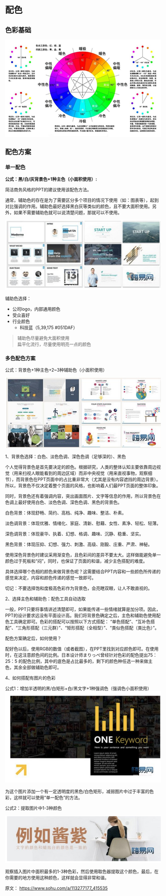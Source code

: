 # 配色

## 色彩基础

![](./assets/2020-03-20-17-42-50.png)


## 配色方案


### 单一配色

**公式：黑/白/灰背景色+1种主色（小面积使用）:**

简洁商务风格的PPT的建议使用该配色方法。

通常，辅助色的存在是为了需要区分多个项目的情况下使用（如：图表等），起到对比强调的作用。辅助色最好选择黑白灰等类似的颜色，且不要大面积使用。另外，如果不需要辅助色就可以说清楚问题，那就可以不使用。

![](./assets/2020-03-21-21-40-45.png)

辅助色选择：  
* 公司logo，内部通用颜色
* 受众喜好
* 行业颜色
  * 科技蓝（5,39,175   #051DAF）

> 辅助色尽量避免大面积使用  
> 扁平化流行，尽量使用明亮一点的颜色  


### 多色配色方案


公式：背景色+1种主色+2~3种辅助色（小面积使用）

![](./assets/2020-03-21-21-40-23.png)

1、背景色选择：白色、淡色色调、深色色调（足够深的）、黑色

个人觉得背景色是首先要决定的颜色。根据研究，人类的整体认知主要依靠周边视觉（用来扫视人眼能看到的周边区域）而非中央视觉（用来直视事物，观察细节），而背景色在PPT页面中的占比重非常大（尤其是没有内容遮挡的周边背景）。所以，背景色不仅决定着整个页面的风格，也影响着人们最PPT页面的整体印象。

同时，背景色还有着强调内容，突出画面图片、文字等信息的作用，所以背景色在色调上最好使用白色、淡色色调、深色色调、黑色的背景色。

白色背景：体现舒畅、简约、高档、纯净、趣味、整洁、朴素。

淡色调背景：体现优雅、情绪化、家庭、清新、慰藉、女性、素净、轻松、轻薄。

深色调背景：体现豪华、执着、幻想、格调、趣味、沉静、稳重、坚实。

黑色背景：体现压抑、幻想、强力、刺激、高级、刚毅、庄重、严肃、神秘。

使用深色背景色时建议采用渐变色，且色彩间的差异不要太大。这样做能避免单一颜色过于死板和“闷”，同时，也保证了页面的和谐，减少主色搭配的难度。

具体选择哪个色相的颜色来做背景色呢？这需要结合PPT内容和一些颜色所传递的感觉来决定，内容和颜色传递的感觉一致即可。

切记：不要选择饱和度极高色彩作为背景色，会亮瞎双眼，让人不敢直视的。

2、选择主色和辅助色：配色工具自动选取

一般，PPT只要将事情讲述清楚即可，如果能传递一些情绪就算是加分项。因此，PPT的设计要求远没有平面设计高。我们将背景色确定之后，主色和辅助色使用配色工具确定即可。色彩的搭配可以按照以下方式搭配： “单色搭配”、“互补色搭配”、“三角形搭配（三元群）”、“矩形搭配（全相型）”、“类似色搭配（类比色）”。

配色方案确定后，如何使用？

配好色以后，使用RGB的数值（或者截图），在PPT里找到对应颜色即可。在使用时，在这注意颜色间的比例。日本设计师まりっぺ曾经针对色彩的配色提出75：25：5 的配色比例，其中的底色是占比最多的，剩下的颜色种任选一种来做主色，其余全部做辅助色即可。

4、如何搭配有图片的色彩

公式1：增加半透明的黑/白矩形+白/黑文字+1种强调色（强调色小面积使用）  
![](./assets/2020-03-21-21-40-01.png)

为这个图片添加一个有一定透明度的黑色/白色矩形，减弱图片中过于丰富的色彩，这样就可以使用“单一配色”的方法。

公式2：提取图片中1-3种颜色

![](./assets/2020-03-21-21-39-43.png) 


观察插入图片中面积最多的1-3种色彩，然后使用取色器提取这个颜色，最后，在你需要的地方使用这种颜色，这样就会显得非常和谐。


原文： https://www.sohu.com/a/113277177_415535